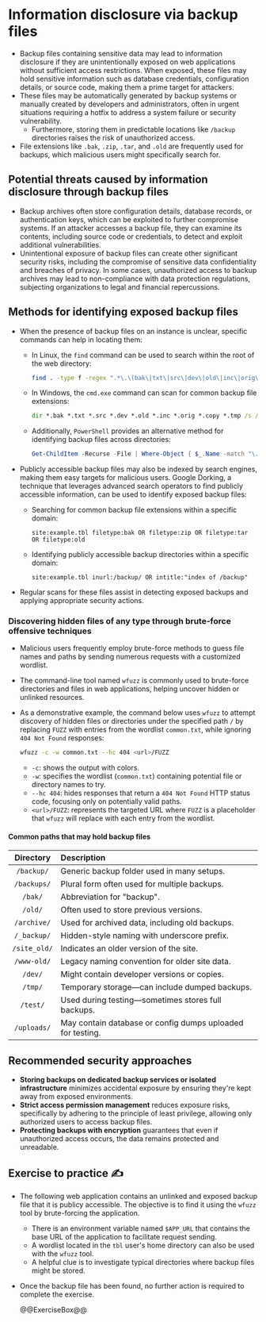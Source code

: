 # Information disclosure via backup files

* Backup files containing sensitive data may lead to information disclosure if they are unintentionally exposed on web applications without sufficient access restrictions. When exposed, these files may hold sensitive information such as database credentials, configuration details, or source code, making them a prime target for attackers.
* These files may be automatically generated by backup systems or manually created by developers and administrators, often in urgent situations requiring a hotfix to address a system failure or security vulnerability.
  * Furthermore, storing them in predictable locations like `/backup` directories raises the risk of unauthorized access.
* File extensions like `.bak`, `.zip`, `.tar`, and `.old` are frequently used for backups, which malicious users might specifically search for.

## Potential threats caused by information disclosure through backup files

* Backup archives often store configuration details, database records, or authentication keys, which can be exploited to further compromise systems. If an attacker accesses a backup file, they can examine its contents, including source code or credentials, to detect and exploit additional vulnerabilities.
* Unintentional exposure of backup files can create other significant security risks, including the compromise of sensitive data confidentiality and breaches of privacy. In some cases, unauthorized access to backup archives may lead to non-compliance with data protection regulations, subjecting organizations to legal and financial repercussions.

## Methods for identifying exposed backup files

* When the presence of backup files on an instance is unclear, specific commands can help in locating them:
  * In Linux, the `find` command can be used to search within the root of the web directory:

    ```bash
    find . -type f -regex ".*\.\(bak\|txt\|src\|dev\|old\|inc\|orig\|copy\|tmp\)$"
    ```

  * In Windows, the `cmd.exe` command can scan for common backup file extensions:

    ```cmd
    dir *.bak *.txt *.src *.dev *.old *.inc *.orig *.copy *.tmp /s /b
    ```

  * Additionally, `PowerShell` provides an alternative method for identifying backup files across directories:

    ```powershell
    Get-ChildItem -Recurse -File | Where-Object { $_.Name -match "\.(bak|txt|src|dev|old|inc|orig|copy|tmp)$" }
    ```

* Publicly accessible backup files may also be indexed by search engines, making them easy targets for malicious users. Google Dorking, a technique that leverages advanced search operators to find publicly accessible information, can be used to identify exposed backup files:
  * Searching for common backup file extensions within a specific domain:

    ```plaintext
    site:example.tbl filetype:bak OR filetype:zip OR filetype:tar OR filetype:old
    ```

  * Identifying publicly accessible backup directories within a specific domain:

    ```plaintext
    site:example.tbl inurl:/backup/ OR intitle:"index of /backup"
    ```

* Regular scans for these files assist in detecting exposed backups and applying appropriate security actions.

### Discovering hidden files of any type through brute-force offensive techniques

* Malicious users frequently employ brute-force methods to guess file names and paths by sending numerous requests with a customized wordlist.
* The command-line tool named `wfuzz` is commonly used to brute-force directories and files in web applications, helping uncover hidden or unlinked resources.
* As a demonstrative example, the command below uses `wfuzz` to attempt discovery of hidden files or directories under the specified path `/` by replacing `FUZZ` with entries from the wordlist `common.txt`, while ignoring `404 Not Found` responses:

  ```bash
  wfuzz -c -w common.txt --hc 404 <url>/FUZZ
  ```

  * `-c`: shows the output with colors.
  * `-w`: specifies the wordlist (`common.txt`) containing potential file or directory names to try.
  * `--hc 404`: hides responses that return a `404 Not Found` HTTP status code, focusing only on potentially valid paths.
  * `<url>/FUZZ`: represents the targeted URL where `FUZZ` is a placeholder that `wfuzz` will replace with each entry from the wordlist.

#### Common paths that may hold backup files

  |Directory|Description|
  |:--:|:--|
  |`/backup/`|Generic backup folder used in many setups.|
  |`/backups/`|Plural form often used for multiple backups.|
  |`/bak/`|Abbreviation for "backup".|
  |`/old/`|Often used to store previous versions.|
  |`/archive/`|Used for archived data, including old backups.|
  |`/_backup/`|Hidden-style naming with underscore prefix.|
  |`/site_old/`|Indicates an older version of the site.|
  |`/www-old/`|Legacy naming convention for older site data.|
  |`/dev/`|Might contain developer versions or copies.|
  |`/tmp/`|Temporary storage—can include dumped backups.|
  |`/test/`|Used during testing—sometimes stores full backups.|
  |`/uploads/`|May contain database or config dumps uploaded for testing.|

## Recommended security approaches

* **Storing backups on dedicated backup services or isolated infrastructure** minimizes accidental exposure by ensuring they're kept away from exposed environments.
* **Strict access permission management** reduces exposure risks, specifically by adhering to the principle of least privilege, allowing only authorized users to access backup files.
* **Protecting backups with encryption** guarantees that even if unauthorized access occurs, the data remains protected and unreadable.

## Exercise to practice :writing_hand:

* The following web application contains an unlinked and exposed backup file that it is publicy accessible. The objective is to find it using the `wfuzz` tool by brute-forcing the application.
  * There is an environment variable named `$APP_URL` that contains the base URL of the application to facilitate request sending.
  * A wordlist located in the `tbl` user's home directory can also be used with the `wfuzz` tool.
  * A helpful clue is to investigate typical directories where backup files might be stored.
* Once the backup file has been found, no further action is required to complete the exercise.

  @@ExerciseBox@@

